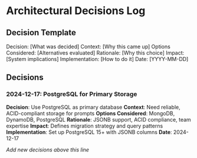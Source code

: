 # Architectural Decisions Log

## Decision Template
Decision: [What was decided]
Context: [Why this came up]
Options Considered: [Alternatives evaluated]
Rationale: [Why this choice]
Impact: [System implications]
Implementation: [How to do it]
Date: [YYYY-MM-DD]

## Decisions

### 2024-12-17: PostgreSQL for Primary Storage
**Decision**: Use PostgreSQL as primary database
**Context**: Need reliable, ACID-compliant storage for prompts
**Options Considered**: MongoDB, DynamoDB, PostgreSQL
**Rationale**: JSONB support, ACID compliance, team expertise
**Impact**: Defines migration strategy and query patterns
**Implementation**: Set up PostgreSQL 15+ with JSONB columns
**Date**: 2024-12-17

*Add new decisions above this line*
